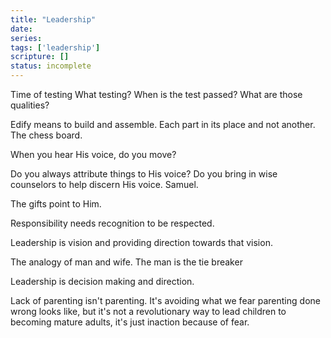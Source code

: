 ```yaml
---
title: "Leadership"
date: 
series: 
tags: ['leadership']
scripture: []
status: incomplete
---
```


Time of testing
What testing?
When is the test passed?
What are those qualities?

Edify means to build and assemble. Each part in its place and not another. The chess board.

When you hear His voice, do you move?

Do you always attribute things to His voice? Do you bring in wise counselors to help discern His voice. Samuel.

The gifts point to Him.

Responsibility needs recognition to be respected.

Leadership is vision and providing direction towards that vision.

The analogy of man and wife. The man is the tie breaker

Leadership is decision making and direction.

Lack of parenting isn't parenting. It's avoiding what we fear parenting done wrong looks like, but it's not a revolutionary way to lead children to becoming mature adults, it's just inaction because of fear.